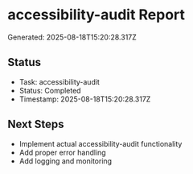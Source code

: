 # accessibility-audit Report

Generated: 2025-08-18T15:20:28.317Z

## Status
- Task: accessibility-audit
- Status: Completed
- Timestamp: 2025-08-18T15:20:28.317Z

## Next Steps
- Implement actual accessibility-audit functionality
- Add proper error handling
- Add logging and monitoring
